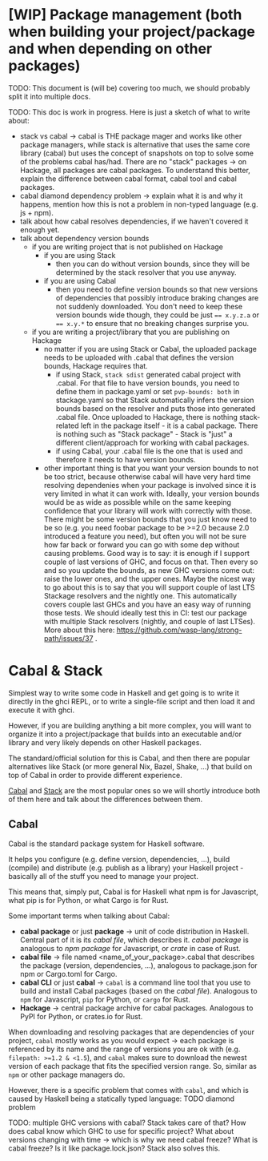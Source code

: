# [WIP] Package management (both when building your project/package and when depending on other packages)

TODO: This document is (will be) covering too much, we should probably split it into multiple docs.


TODO: This doc is work in progress. Here is just a sketch of what to write about:
 - stack vs cabal -> cabal is THE package mager and works like other package managers, while stack is alternative
                     that uses the same core library (cabal) but uses the concept of snapshots on top to solve some of the problems cabal has/had.
                     There are no "stack" packages -> on Hackage, all packages are cabal packages. To understand this better, explain
                     the difference between cabal format, cabal tool and cabal packages.
 - cabal diamond dependency problem -> explain what it is and why it happens, mention how this is not a problem in non-typed language (e.g. js + npm).
 - talk about how cabal resolves dependencies, if we haven't covered it enough yet.
 - talk about dependency version bounds
   - if you are writing project that is not published on Hackage
     - if you are using Stack
       - then you can do without version bounds, since they will be determined by the stack resolver that you use anyway.
     - if you are using Cabal
       - then you need to define version bounds so that new versions of dependencies that possibly introduce braking changes are not suddenly downloaded.
         You don't need to keep these version bounds wide though, they could be just `== x.y.z.a` or `== x.y.*` to ensure that no breaking changes surprise you.
   - if you are writing a project/library that you are publishing on Hackage
     - no matter if you are using Stack or Cabal, the uploaded package needs to be uploaded with .cabal that defines the version bounds, Hackage requires that.
       - if using Stack, `stack sdist` generated cabal project with .cabal. For that file to have version bounds, you need to define them in package.yaml or set
         `pvp-bounds: both` in stackage.yaml so that Stack automatically infers the version bounds based on the resolver and puts those into generated .cabal file.
         Once uploaded to Hackage, there is nothing stack-related left in the package itself - it is a cabal package.
         There is nothing such as "Stack package" - Stack is "just" a different client/approach for working with cabal packages.
       - if using Cabal, your .cabal file is the one that is used and therefore it needs to have version bounds.
     - other important thing is that you want your version bounds to not be too strict, because otherwise cabal will have very hard time resolving dependenies
       when your package is involved since it is very limited in what it can work with.
       Ideally, your version bounds would be as wide as possible while on the same keeping confidence that your library will work with correctly with those.
       There might be some version bounds that you just know need to be so (e.g. you need foobar package to be >=2.0 because 2.0 introduced a feature you need),
       but often you will not be sure how far back or forward you can go with some dep without causing problems.
       Good way is to say: it is enough if I support couple of last versions of GHC, and focus on that.
       Then every so and so you update the bounds, as new GHC versions come out: raise the lower ones, and the upper ones.
       Maybe the nicest way to go about this is to say that you will support couple of last LTS Stackage resolvers and the nightly one.
       This automatically covers couple last GHCs and you have an easy way of running those tests.
       We should ideally test this in CI: test our package with multiple Stack resolvers (nightly, and couple of last LTSes).
       More about this here: https://github.com/wasp-lang/strong-path/issues/37 .

# Cabal & Stack

Simplest way to write some code in Haskell and get going is to write it directly in the ghci REPL, or to write a single-file script and then load it and execute it with ghci.

However, if you are building anything a bit more complex, you will want to organize it into a project/package that builds into an executable and/or library and very likely depends on other Haskell packages.

The standard/official solution for this is Cabal, and then there are popular alternatives like Stack (or more general Nix, Bazel, Shake, ...) that build on top of Cabal in order to provide different experience.

[Cabal](https://haskell.org/cabal) and [Stack](https://haskellstack.org) are the most popular ones so we will shortly introduce both of them here and talk about the differences between them.

## Cabal

Cabal is the standard package system for Haskell software.

It helps you configure (e.g. define version, dependencies, ...), build (compile) and distribute (e.g. publish as a library) your Haskell project - basically all of the stuff you need to manage your project.

This means that, simply put, Cabal is for Haskell what npm is for Javascript, what pip is for Python, or what Cargo is for Rust.

Some important terms when talking about Cabal:
- **cabal package** or just **package** -> unit of code distribution in Haskell. Central part of it is its *cabal file*, which describes it. *cabal package* is analogous to *npm package* for Javascript, or *crate* in case of Rust.
- **cabal file** -> file named <name_of_your_package>.cabal that describes the package (version, dependencies, ...), analogous to package.json for npm or Cargo.toml for Cargo.
- **cabal CLI** or just **cabal** -> `cabal` is a command line tool that you use to build and install Cabal packages (based on the *cabal file*). Analogous to `npm` for Javascript, `pip` for Python, or `cargo` for Rust.
- **Hackage** -> central package archive for cabal packages. Analogous to PyPI for Python, or crates.io for Rust.

When downloading and resolving packages that are dependencies of your project, `cabal` mostly works as you would expect -> each package is referenced by its name and the range of versions you are ok with (e.g. `filepath: >=1.2 & <1.5`), and `cabal` makes sure to download the newest version of each package that fits the specified version range.
So, similar as `npm` or other package managers do.

However, there is a specific problem that comes with `cabal`, and which is caused by Haskell being a statically typed language: TODO diamond problem

TODO: multiple GHC versions with cabal? Stack takes care of that? How does cabal know which GHC to use for specific project? What about versions changing with time -> which is why we need cabal freeze? What is cabal freeze? Is it like package.lock.json? Stack also solves this.





